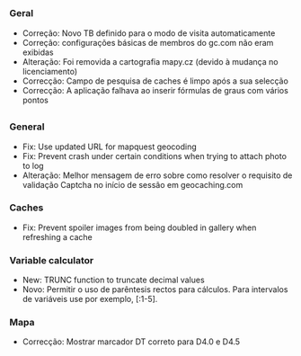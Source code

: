##

### Geral
- Correção: Novo TB definido para o modo de visita automaticamente
- Correção: configurações básicas de membros do gc.com não eram exibidas
- Alteração: Foi removida a cartografia mapy.cz (devido à mudança no licenciamento)
- Correcção: Campo de pesquisa de caches é limpo após a sua selecção
- Correcção: A aplicação falhava ao inserir fórmulas de graus com vários pontos

##

### General
- Fix: Use updated URL for mapquest geocoding
- Fix: Prevent crash under certain conditions when trying to attach photo to log
- Alteração: Melhor mensagem de erro sobre como resolver o requisito de validação Captcha no início de sessão em geocaching.com

### Caches
- Fix: Prevent spoiler images from being doubled in gallery when refreshing a cache

### Variable calculator
- New: TRUNC function to truncate decimal values
- Novo: Permitir o uso de parêntesis rectos para cálculos. Para intervalos de variáveis use por exemplo, \[:1-5\].

### Mapa
- Correcção: Mostrar marcador DT correto para D4.0 e D4.5

